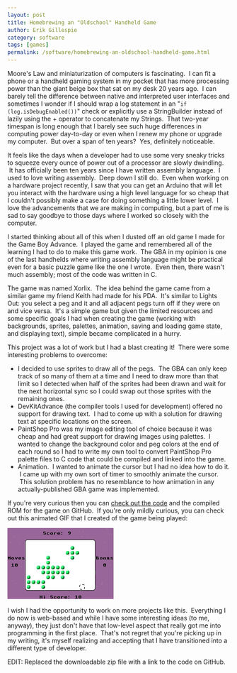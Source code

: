 ```yaml
---
layout: post
title: Homebrewing an "Oldschool" Handheld Game
author: Erik Gillespie
category: software
tags: [games]
permalink: /software/homebrewing-an-oldschool-handheld-game.html
---
```


Moore's Law and miniaturization of computers is fascinating.  I can fit a phone or a handheld gaming system in my pocket that has more processing power than the giant beige box that sat on my desk 20 years ago.  I can barely tell the difference between native and interpreted user interfaces and sometimes I wonder if I should wrap a log statement in an "`if (log.isDebugEnabled())`" check or explicitly use a StringBuilder instead of lazily using the + operator to concatenate my Strings.  That two-year timespan is long enough that I barely see such huge differences in computing power day-to-day or even when I renew my phone or upgrade my computer.  But over a span of ten years?  Yes, definitely noticeable.

It feels like the days when a developer had to use some very sneaky tricks to squeeze every ounce of power out of a processor are slowly dwindling.  It has officially been ten years since I have written assembly language.  I used to love writing assembly.  Deep down I still do.  Even when working on a hardware project recently, I saw that you can get an Arduino that will let you interact with the hardware using a high level language for so cheap that I couldn't possibly make a case for doing something a little lower level.  I love the advancements that we are making in computing, but a part of me is sad to say goodbye to those days where I worked so closely with the computer.

I started thinking about all of this when I dusted off an old game I made for the Game Boy Advance.  I played the game and remembered all of the learning I had to do to make this game work.  The GBA in my opinion is one of the last handhelds where writing assembly language might be practical even for a basic puzzle game like the one I wrote.  Even then, there wasn't much assembly; most of the code was written in C.

The game was named Xorlix.  The idea behind the game came from a similar game my friend Keith had made for his PDA.  It's similar to Lights Out: you select a peg and it and all adjacent pegs turn off if they were on and vice versa.  It's a simple game but given the limited resources and some specific goals I had when creating the game (working with backgrounds, sprites, palettes, animation, saving and loading game state, and displaying text), simple became complicated in a hurry.

This project was a lot of work but I had a blast creating it!  There were some interesting problems to overcome:

* I decided to use sprites to draw all of the pegs.  The GBA can only keep track of so many of them at a time and I need to draw more than that limit so I detected when half of the sprites had been drawn and wait for the next horizontal sync so I could swap out those sprites with the remaining ones.
* DevKitAdvance (the compiler tools I used for development) offered no support for drawing text.  I had to come up with a solution for drawing text at specific locations on the screen.
* PaintShop Pro was my image editing tool of choice because it was cheap and had great support for drawing images using palettes.  I wanted to change the background color and peg colors at the end of each round so I had to write my own tool to convert PaintShop Pro palette files to C code that could be compiled and linked into the game.
* Animation.  I wanted to animate the cursor but I had no idea how to do it.  I came up with my own sort of timer to smoothly animate the cursor.  This solution problem has no resemblance to how animation in any actually-published GBA game was implemented.

If you're very curious then you can [check out the code](https://github.com/egillespie/xorlix-gba) and the compiled ROM for the game on GitHub.  If you're only mildly curious, you can check out this animated GIF that I created of the game being played:

<div class="gala">
  <img src="/img/xorlix.gif" alt="Xorlix in Action!"/>
</div>

I wish I had the opportunity to work on more projects like this.  Everything I do now is web-based and while I have some interesting ideas (to me, anyway), they just don't have that low-level aspect that really got me into programming in the first place.  That's not regret that you're picking up in my writing, it's myself realizing and accepting that I have transitioned into a different type of developer.

EDIT: Replaced the downloadable zip file with a link to the code on GitHub.
